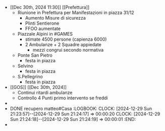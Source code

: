 - [[Dec 30th, 2024 11:30]] [[Prefettura]]
	- Riunione in Prefettura per Manifestazioni in piazza 31/12
		- Aumento Misure di sicurezza
		- Plinti Sentierone
		- FFOO aumentate
	- Piazzale Alpini in #GAMES
		- stimate 4500 persone (capienza 6000)
		- 2 Ambulanze + 2 Squadre appiedate
			- mezzi congrui secondo normativa
	- Ponte San Pietro
		- festa in piazza
	- Selvino
		- festa in piazza
	- S.Pellegrino
		- festa in piazza
- [[GOS]] [[Dec 30th, 2024]]
	- Continui ritardi ambulanze
	- Controllo 4 Punti primo intervento se freddi
-
- DONE recupero matteo#Casa
  :LOGBOOK:
  CLOCK: [2024-12-29 Sun 21:23:57]--[2024-12-29 Sun 21:24:17] =>  00:00:20
  CLOCK: [2024-12-29 Sun 21:24:18]--[2024-12-29 Sun 21:24:19] =>  00:00:01
  :END:
-
